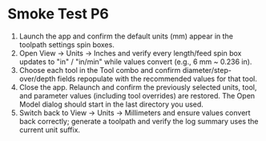 # Smoke Test P6

1. Launch the app and confirm the default units (mm) appear in the toolpath settings spin boxes.
2. Open View -> Units -> Inches and verify every length/feed spin box updates to "in" / "in/min" while values convert (e.g., 6 mm ~ 0.236 in).
3. Choose each tool in the Tool combo and confirm diameter/step-over/depth fields repopulate with the recommended values for that tool.
4. Close the app. Relaunch and confirm the previously selected units, tool, and parameter values (including tool overrides) are restored. The Open Model dialog should start in the last directory you used.
5. Switch back to View -> Units -> Millimeters and ensure values convert back correctly; generate a toolpath and verify the log summary uses the current unit suffix.
